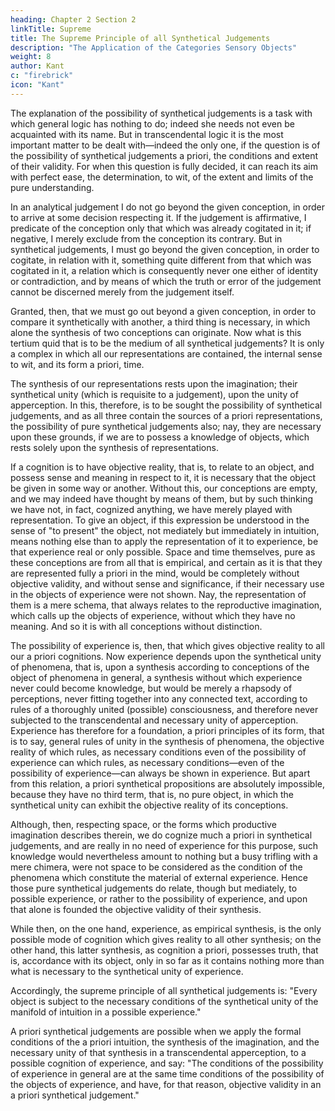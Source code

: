 ```yaml
---
heading: Chapter 2 Section 2
linkTitle: Supreme
title: The Supreme Principle of all Synthetical Judgements
description: "The Application of the Categories Sensory Objects"
weight: 8
author: Kant
c: "firebrick"
icon: "Kant"
---
```



The explanation of the possibility of synthetical judgements is a task with which general logic has nothing to do; indeed she needs not even be acquainted with its name. But in transcendental logic it is the most important matter to be dealt with—indeed the only one, if the question is of the possibility of synthetical judgements a priori, the conditions and extent of their validity. For when this question is fully decided, it can reach its aim with perfect ease, the determination, to wit, of the extent and limits of the pure understanding.

In an analytical judgement I do not go beyond the given conception, in order to arrive at some decision respecting it. If the judgement is affirmative, I predicate of the conception only that which was already cogitated in it; if negative, I merely exclude from the conception its contrary. But in synthetical judgements, I must go beyond the given conception, in order to cogitate, in relation with it, something quite different from that which was cogitated in it, a relation which is consequently never one either of identity or contradiction, and by means of which the truth or error of the judgement cannot be discerned merely from the judgement itself.

Granted, then, that we must go out beyond a given conception, in order to compare it synthetically with another, a third thing is necessary, in which alone the synthesis of two conceptions can originate. Now what is this tertium quid that is to be the medium of all synthetical judgements? It is only a complex in which all our representations are contained, the internal sense to wit, and its form a priori, time.

The synthesis of our representations rests upon the imagination; their synthetical unity (which is requisite to a judgement), upon the unity of apperception. In this, therefore, is to be sought the possibility of synthetical judgements, and as all three contain the sources of a priori representations, the possibility of pure synthetical judgements also; nay, they are necessary upon these grounds, if we are to possess a knowledge of objects, which rests solely upon the synthesis of representations.

If a cognition is to have objective reality, that is, to relate to an object, and possess sense and meaning in respect to it, it is necessary that the object be given in some way or another. Without this, our conceptions are empty, and we may indeed have thought by means of them, but by such thinking we have not, in fact, cognized anything, we have merely played with representation. To give an object, if this expression be understood in the sense of "to present" the object, not mediately but immediately in intuition, means nothing else than to apply the representation of it to experience, be that experience real or only possible. Space and time themselves, pure as these conceptions are from all that is empirical, and certain as it is that they are represented fully a priori in the mind, would be completely without objective validity, and without sense and significance, if their necessary use in the objects of experience were not shown. Nay, the representation of them is a mere schema, that always relates to the reproductive imagination, which calls up the objects of experience, without which they have no meaning. And so it is with all conceptions without distinction.

The possibility of experience is, then, that which gives objective reality to all our a priori cognitions. Now experience depends upon the synthetical unity of phenomena, that is, upon a synthesis according to conceptions of the object of phenomena in general, a synthesis without which experience never could become knowledge, but would be merely a rhapsody of perceptions, never fitting together into any connected text, according to rules of a thoroughly united (possible) consciousness, and therefore never subjected to the transcendental and necessary unity of apperception. Experience has therefore for a foundation, a priori principles of its form, that is to say, general rules of unity in the synthesis of phenomena, the objective reality of which rules, as necessary conditions even of the possibility of experience can which rules, as necessary conditions—even of the possibility of experience—can always be shown in experience. But apart from this relation, a priori synthetical propositions are absolutely impossible, because they have no third term, that is, no pure object, in which the synthetical unity can exhibit the objective reality of its conceptions.

Although, then, respecting space, or the forms which productive imagination describes therein, we do cognize much a priori in synthetical judgements, and are really in no need of experience for this purpose, such knowledge would nevertheless amount to nothing but a busy trifling with a mere chimera, were not space to be considered as the condition of the phenomena which constitute the material of external experience. Hence those pure synthetical judgements do relate, though but mediately, to possible experience, or rather to the possibility of experience, and upon that alone is founded the objective validity of their synthesis.

While then, on the one hand, experience, as empirical synthesis, is the only possible mode of cognition which gives reality to all other synthesis; on the other hand, this latter synthesis, as cognition a priori, possesses truth, that is, accordance with its object, only in so far as it contains nothing more than what is necessary to the synthetical unity of experience.

Accordingly, the supreme principle of all synthetical judgements is: "Every object is subject to the necessary conditions of the synthetical unity of the manifold of intuition in a possible experience."

A priori synthetical judgements are possible when we apply the formal conditions of the a priori intuition, the synthesis of the imagination, and the necessary unity of that synthesis in a transcendental apperception, to a possible cognition of experience, and say: "The conditions of the possibility of experience in general are at the same time conditions of the possibility of the objects of experience, and have, for that reason, objective validity in an a priori synthetical judgement."



